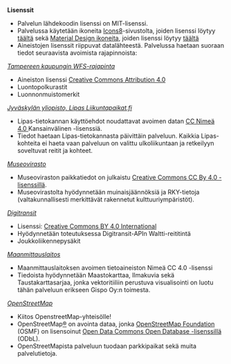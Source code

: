 **Lisenssit**

- Palvelun lähdekoodin lisenssi on MIT-lisenssi.
- Palvelussa käytetään ikoneita [Icons8](https://icons8.com/)-sivustolta, joiden lisenssi löytyy [täältä](https://intercom.help/icons8-7fb7577e8170/en/articles/5534926-universal-multimedia-licensing-agreement-for-icons8) sekä [Material Design ikoneita](https://materialdesignicons.com/), joiden lisenssi löytyy [täältä ](https://www.apache.org/licenses/LICENSE-2.0.html)
- Aineistojen lisenssit riippuvat datalähteestä. Palvelussa haetaan suoraan tiedot seuraavista avoimista rajapinnoista:

[_Tampereen kaupungin WFS-rajapinta_](https://geodata.tampere.fi/geoserver/web/)

- Aineiston lisenssi [Creative Commons Attribution 4.0](https://creativecommons.org/licenses/by/4.0/)
- Luontopolkurastit
- Luonnonmuistomerkit

_[Jyväskylän yliopisto, Lipas Liikuntapaikat.fi](https://www.lipas.fi/etusivu)_

- Lipas-tietokannan käyttöehdot noudattavat avoimen datan [CC Nimeä 4.0 ](https://creativecommons.org/licenses/by/4.0/deed.fi)Kansainvälinen -lisenssiä.
- Tiedot haetaan Lipas-tietokannasta päivittäin palveluun. Kaikkia Lipas-kohteita ei haeta vaan palveluun on valittu ulkoliikuntaan ja retkeilyyn soveltuvat reitit ja kohteet.

_[Museovirasto](https://www.museovirasto.fi/fi/palvelut-ja-ohjeet/tietojarjestelmat/kulttuuriympariston-tietojarjestelmat/kulttuuriympaeristoen-paikkatietoaineistot)_

- Museoviraston paikkatiedot on julkaistu [Creative Commons CC By 4.0 -lisenssillä](https://creativecommons.fi/lisenssit/).
- Museovirastolta hyödynnetään muinaisjäännöksiä ja RKY-tietoja (valtakunnallisesti merkittävät rakennetut kulttuuriympäristöt).

_[Digitransit](https://digitransit.fi/en/developers/apis/)_

- Lisenssi: [Creative Commons BY 4.0 International](https://creativecommons.org/licenses/by/4.0/)
- Hyödynnetään toteutuksessa Digitransit-APIn Waltti-reititintä
- Joukkoliikennepysäkit

_[Maanmittauslaitos](https://www.maanmittauslaitos.fi/tietoa-maanmittauslaitoksesta/teemat/tutustu-rajapintapalveluiden-kayttoon/rajapintojen-kautta)_

- Maanmittauslaitoksen avoimen tietoaineiston Nimeä CC 4.0 -lisenssi
- Tiedoista hyödynnetään Maastokarttaa, Ilmakuvia sekä Taustakarttasarjaa, jonka vektoritiiliin perustuva visualisointi on luotu tähän palveluun erikseen Gispo Oy:n toimesta.

_[OpenStreetMap](https://www.openstreetmap.org/)_

- Kiitos OpenstreetMap-yhteisölle!
- OpenStreetMap[®](https://www.openstreetmap.org/copyright#trademarks) on avointa dataa, jonka [OpenStreetMap Foundation](https://osmfoundation.org/) (OSMF) on lisensoinut [Open Data Commons Open Database -lisenssillä](https://opendatacommons.org/licenses/odbl/) (ODbL).
- OpenStreetMapista palveluun tuodaan parkkipaikat sekä muita palvelutietoja.
